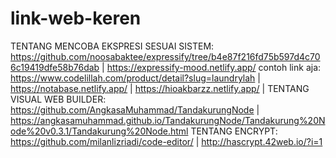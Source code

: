 # link-web-keren
TENTANG MENCOBA EKSPRESI SESUAI SISTEM: https://github.com/noosabaktee/expressify/tree/b4e87f216fd75b597d4c706c19419dfe58b76dab | https://expressify-mood.netlify.app/
contoh link aja: https://www.codelillah.com/product/detail?slug=laundrylah |  https://notabase.netlify.app/ | https://hioakbarzz.netlify.app/ | 
TENTANG VISUAL WEB BUILDER: https://github.com/AngkasaMuhammad/TandakurungNode | https://angkasamuhammad.github.io/TandakurungNode/Tandakurung%20Node%20v0.3.1/Tandakurung%20Node.html
TENTANG ENCRYPT: https://github.com/milanlizriadi/code-editor/ | http://hascrypt.42web.io/?i=1


